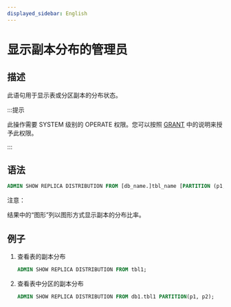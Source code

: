```yaml
---
displayed_sidebar: English
---
```


# 显示副本分布的管理员

## 描述

此语句用于显示表或分区副本的分布状态。

:::提示

此操作需要 SYSTEM 级别的 OPERATE 权限。您可以按照 [GRANT](../account-management/GRANT.md) 中的说明来授予此权限。

:::

## 语法

```sql
ADMIN SHOW REPLICA DISTRIBUTION FROM [db_name.]tbl_name [PARTITION (p1, ...)]
```

注意：

结果中的“图形”列以图形方式显示副本的分布比率。

## 例子

1. 查看表的副本分布

    ```sql
    ADMIN SHOW REPLICA DISTRIBUTION FROM tbl1;
    ```

2. 查看表中分区的副本分布

    ```sql
    ADMIN SHOW REPLICA DISTRIBUTION FROM db1.tbl1 PARTITION(p1, p2);
    ```

